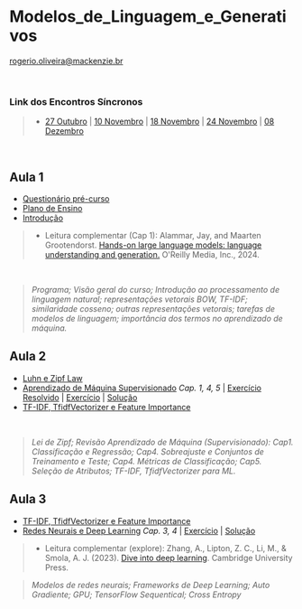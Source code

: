 # Modelos_de_Linguagem_e_Generativos
rogerio.oliveira@mackenzie.br

<br>

### **Link dos Encontros Síncronos**

> * [27 Outubro](https://teams.microsoft.com/l/meetup-join/19%3ameeting_YTgyOGU2YTgtYTNjNi00ZTFjLWJjNDItOWJlODk3NzY4ZmVj%40thread.v2/0?context=%7b%22Tid%22%3a%2251da9440-4e5e-47b3-8e5c-4817f6f43c04%22%2c%22Oid%22%3a%22e7fc012e-6f57-4879-9416-93179af90e74%22%7d)
| [10 Novembro](https://teams.microsoft.com/l/meetup-join/19%3ameeting_YTgyOGU2YTgtYTNjNi00ZTFjLWJjNDItOWJlODk3NzY4ZmVj%40thread.v2/0?context=%7b%22Tid%22%3a%2251da9440-4e5e-47b3-8e5c-4817f6f43c04%22%2c%22Oid%22%3a%22e7fc012e-6f57-4879-9416-93179af90e74%22%7d)
| [18 Novembro](https://teams.microsoft.com/l/meetup-join/19%3ameeting_YTgyOGU2YTgtYTNjNi00ZTFjLWJjNDItOWJlODk3NzY4ZmVj%40thread.v2/0?context=%7b%22Tid%22%3a%2251da9440-4e5e-47b3-8e5c-4817f6f43c04%22%2c%22Oid%22%3a%22e7fc012e-6f57-4879-9416-93179af90e74%22%7d)
| [24 Novembro](https://teams.microsoft.com/l/meetup-join/19%3ameeting_YTgyOGU2YTgtYTNjNi00ZTFjLWJjNDItOWJlODk3NzY4ZmVj%40thread.v2/0?context=%7b%22Tid%22%3a%2251da9440-4e5e-47b3-8e5c-4817f6f43c04%22%2c%22Oid%22%3a%22e7fc012e-6f57-4879-9416-93179af90e74%22%7d)
| [08 Dezembro](https://teams.microsoft.com/l/meetup-join/19%3ameeting_YjZmNzVkYTUtNTI4NS00ZTEzLThlNzEtNThjYzM4ZDc3ZTQz%40thread.v2/0?context=%7b%22Tid%22%3a%2251da9440-4e5e-47b3-8e5c-4817f6f43c04%22%2c%22Oid%22%3a%22e7fc012e-6f57-4879-9416-93179af90e74%22%7d)

<br>

## Aula 1

* [Questionário pré-curso](https://forms.gle/LkD3H8LBB6GpvZLv7)
* [Plano de Ensino](https://github.com/Rogerio-mack/Modelos_de_Linguagem_e_Generativos/blob/main/Plano_de_Ensino_Modelos_de_Linguagem_e_Generativos_20250416.pdf)
* [Introdução](https://colab.research.google.com/github/Rogerio-mack/Modelos_de_Linguagem_e_Generativos/blob/main/MLG_01_Introducao.ipynb)

> * Leitura complementar (Cap 1): Alammar, Jay, and Maarten Grootendorst. [Hands-on large language models: language understanding and generation.](https://github.com/Rogerio-mack/Modelos_de_Linguagem_e_Generativos/blob/main/Hands-On-LLM/Jay%20Alammar%2C%20Maarten%20Grootendorst%20-%20Hands-On%20Large%20Language%20Models_%20Language%20Understanding%20and%20Generation%20(2024%2C%20O%E2%80%99Reilly%20Media)%20-%20libgen.pdf) O'Reilly Media, Inc., 2024.
<br>

> *Programa; Visão geral do curso; Introdução ao processamento de linguagem natural; representações vetorais BOW, TF-IDF; similaridade cosseno; outras representações vetorais; tarefas de modelos de linguagem; importância dos termos no aprendizado de máquina.*

## Aula 2

* [Luhn e Zipf Law](https://colab.research.google.com/github/Rogerio-mack/Modelos_de_Linguagem_e_Generativos/blob/main/Zipf_Law.ipynb) 
* [Aprendizado de Máquina Supervisionado](https://github.com/Rogerio-mack/Machine-Learning-I) *Cap. 1, 4, 5* | [Exercício Resolvido](https://colab.research.google.com/github/Rogerio-mack/Modelos_de_Linguagem_e_Generativos/blob/main/MLG_02_ML_Supervisionado_review.ipynb) | [Exercício](https://colab.research.google.com/github/Rogerio-mack/Modelos_de_Linguagem_e_Generativos/blob/main/MLG_02_ML_Supervisionado_exercicio.ipynb) | [Solução](https://colab.research.google.com/github/Rogerio-mack/Modelos_de_Linguagem_e_Generativos/blob/main/MLG_02_ML_Supervisionado_solucao.ipynb)
* [TF-IDF, TfidfVectorizer e Feature Importance](https://colab.research.google.com/github/Rogerio-mack/Modelos_de_Linguagem_e_Generativos/blob/main/TFIDF_Feature_Importance.ipynb)

<br>

> *Lei de Zipf; Revisão Aprendizado de Máquina (Supervisionado): Cap1. Classificação e Regressão; Cap4. Sobreajuste e Conjuntos de Treinamento e Teste; Cap4. Métricas de Classificação; Cap5. Seleção de Atributos; TF-IDF, TfidfVectorizer para ML.*

## Aula 3

* [TF-IDF, TfidfVectorizer e Feature Importance](https://colab.research.google.com/github/Rogerio-mack/Modelos_de_Linguagem_e_Generativos/blob/main/TFIDF_Feature_Importance.ipynb)
* [Redes Neurais e Deep Learning](https://github.com/Rogerio-mack/Deep-Learning-I) *Cap. 3, 4* | [Exercício](https://colab.research.google.com/github/Rogerio-mack/Modelos_de_Linguagem_e_Generativos/blob/main/TF_TFIDF_classification.ipynb) | [Solução](https://colab.research.google.com/github/Rogerio-mack/Modelos_de_Linguagem_e_Generativos/blob/main/TF_TFIDF_classification_solucao.ipynb)

> * Leitura complementar (explore): Zhang, A., Lipton, Z. C., Li, M., & Smola, A. J. (2023). [Dive into deep learning](https://d2l.ai/). Cambridge University Press.

> *Modelos de redes neurais; Frameworks de Deep Learning; Auto Gradiente; GPU; TensorFlow Sequentical; Cross Entropy* 
